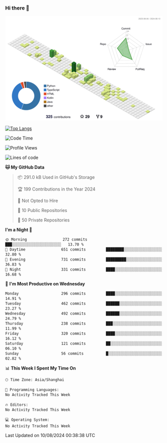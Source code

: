 ### Hi there 👋

![](./profile-3d-contrib/profile-green-animate.svg)

 

[![Top Langs](https://github-readme-stats.vercel.app/api/top-langs/?username=fly2tomato)](https://github.com/anuraghazra/github-readme-stats)


 

<!--START_SECTION:waka-->
![Code Time](http://img.shields.io/badge/Code%20Time-5%20hrs%2042%20mins-blue)

![Profile Views](http://img.shields.io/badge/Profile%20Views-20-blue)

![Lines of code](https://img.shields.io/badge/From%20Hello%20World%20I%27ve%20Written-519.8%20thousand%20lines%20of%20code-blue)

**🐱 My GitHub Data** 

> 📦 291.0 kB Used in GitHub's Storage 
 > 
> 🏆 199 Contributions in the Year 2024
 > 
> 🚫 Not Opted to Hire
 > 
> 📜 10 Public Repositories 
 > 
> 🔑 50 Private Repositories 
 > 
**I'm a Night 🦉** 

```text
🌞 Morning                272 commits         ███░░░░░░░░░░░░░░░░░░░░░░   13.70 % 
🌆 Daytime                651 commits         ████████░░░░░░░░░░░░░░░░░   32.80 % 
🌃 Evening                731 commits         █████████░░░░░░░░░░░░░░░░   36.83 % 
🌙 Night                  331 commits         ████░░░░░░░░░░░░░░░░░░░░░   16.68 % 
```
📅 **I'm Most Productive on Wednesday** 

```text
Monday                   296 commits         ████░░░░░░░░░░░░░░░░░░░░░   14.91 % 
Tuesday                  462 commits         ██████░░░░░░░░░░░░░░░░░░░   23.27 % 
Wednesday                492 commits         ██████░░░░░░░░░░░░░░░░░░░   24.79 % 
Thursday                 238 commits         ███░░░░░░░░░░░░░░░░░░░░░░   11.99 % 
Friday                   320 commits         ████░░░░░░░░░░░░░░░░░░░░░   16.12 % 
Saturday                 121 commits         ██░░░░░░░░░░░░░░░░░░░░░░░   06.10 % 
Sunday                   56 commits          █░░░░░░░░░░░░░░░░░░░░░░░░   02.82 % 
```


📊 **This Week I Spent My Time On** 

```text
🕑︎ Time Zone: Asia/Shanghai

💬 Programming Languages: 
No Activity Tracked This Week

🔥 Editors: 
No Activity Tracked This Week

💻 Operating System: 
No Activity Tracked This Week
```


 Last Updated on 10/08/2024 00:38:38 UTC
<!--END_SECTION:waka-->
